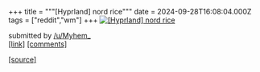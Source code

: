 +++
title = """[Hyprland] nord rice"""
date = 2024-09-28T16:08:04.000Z
tags = ["reddit","wm"]
+++
[![[Hyprland] nord rice](https://preview.redd.it/0synss3fqkrd1.png?width=640&crop=smart&auto=webp&s=de58b066f4e6a1308bcb5ac71ac66ef05e48047c "[Hyprland] nord rice")](https://www.reddit.com/r/unixporn/comments/1frhodg/hyprland_nord_rice/)

submitted by [/u/Myhem\_](https://www.reddit.com/user/Myhem_)  
[\[link\]](https://i.redd.it/0synss3fqkrd1.png) [\[comments\]](https://www.reddit.com/r/unixporn/comments/1frhodg/hyprland_nord_rice/)

[[source]](https://www.reddit.com/r/unixporn/comments/1frhodg/hyprland_nord_rice/)
